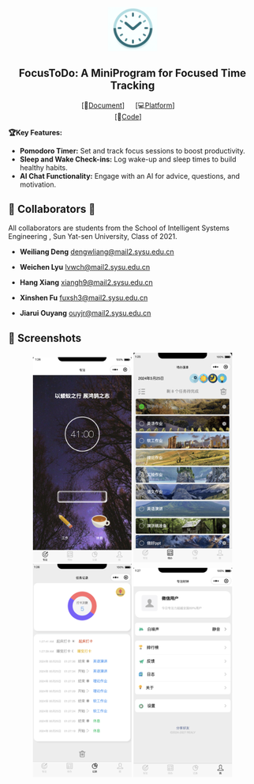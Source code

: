 
<p align="center">
<img src="./assets/image-20240525212910526.png" alt="image-20240525212910526" width="100" />
</p>

<div align="center">

## FocusToDo: A MiniProgram for Focused Time Tracking
[📄[Document](https://github.com/Dwl2021/FocusToDo-MiniProgram/blob/main/report.pdf)] &emsp; [💻[Platform](https://mp.weixin.qq.com/cgi-bin/wx)] &emsp; <br>
[🌅[Code](https://github.com/Dwl2021/FocusToDo-MiniProgram.git)] &emsp;<br>

</div>

**🏆Key Features:**

- **Pomodoro Timer:** Set and track focus sessions to boost productivity.
- **Sleep and Wake Check-ins:** Log wake-up and sleep times to build healthy habits.
- **AI Chat Functionality:** Engage with an AI for advice, questions, and motivation.

## 🌟 Collaborators 🌟

All collaborators are students from the School of Intelligent Systems Engineering , Sun Yat-sen University, Class of 2021.

- **Weiliang Deng**  dengwliang@mail2.sysu.edu.cn
  
- **Weichen Lyu**  lvwch@mail2.sysu.edu.cn
  
- **Hang Xiang** xiangh9@mail2.sysu.edu.cn
  
- **Xinshen Fu** fuxsh3@mail2.sysu.edu.cn
  
- **Jiarui Ouyang** ouyjr@mail2.sysu.edu.cn


## 📸 Screenshots

<div style="text-align: center;">
    <img src="./assets/image-20240525012703006.png" alt="image-20240525012703006" width="200" />
    <img src="./assets/image-20240525012621723.png" alt="image-20240525012621723" width="200" />
    <img src="./assets/image-20240525012757739.png" alt="image-20240525012757739" width="200" />
    <img src="./assets/image-20240525012818132.png" alt="image-20240525012818132" width="200" />
</div>
